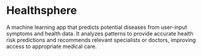 # Healthsphere
A machine learning app that predicts potential diseases from user-input symptoms and health data. It analyzes patterns to provide accurate health risk predictions and recommends relevant specialists or doctors, improving access to appropriate medical care.
